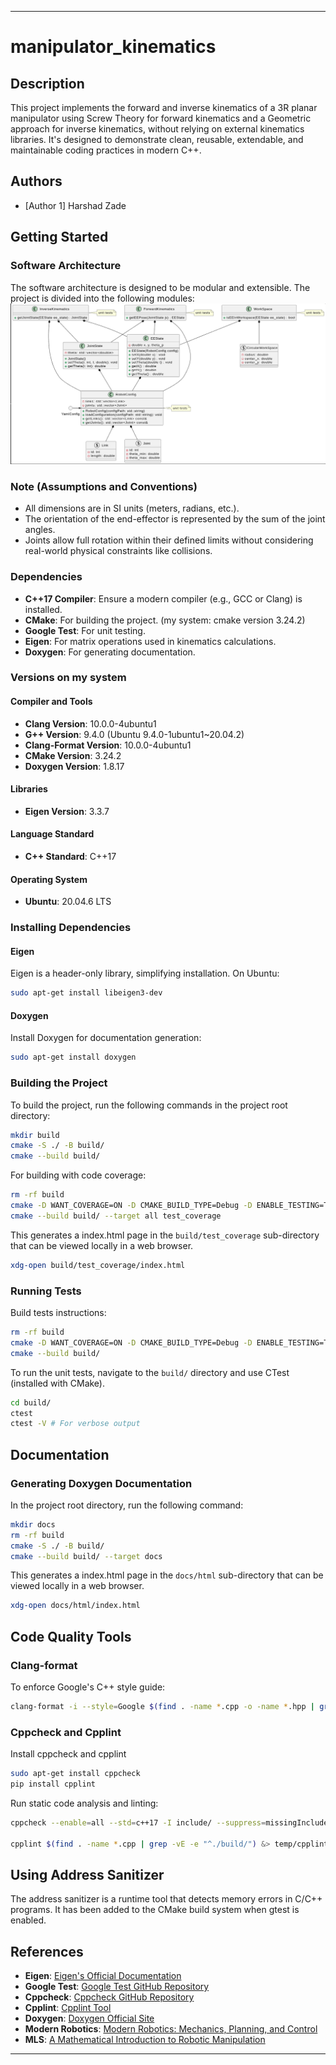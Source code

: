 
---

# manipulator_kinematics

## Description
This project implements the forward and inverse kinematics of a 3R planar manipulator using Screw Theory for forward kinematics and a Geometric approach for inverse kinematics, without relying on external kinematics libraries. It's designed to demonstrate clean, reusable, extendable, and maintainable coding practices in modern C++.

## Authors
- [Author 1] Harshad Zade

## Getting Started

### Software Architecture
The software architecture is designed to be modular and extensible. The project is divided into the following modules:
![Software Architecture](design/software_architecture.png)

### Note (Assumptions and Conventions)
- All dimensions are in SI units (meters, radians, etc.).
- The orientation of the end-effector is represented by the sum of the joint angles.
- Joints allow full rotation within their defined limits without considering real-world physical constraints like collisions.

### Dependencies
- **C++17 Compiler**: Ensure a modern compiler (e.g., GCC or Clang) is installed. 
- **CMake**: For building the project. (my system: cmake version 3.24.2)
- **Google Test**: For unit testing.
- **Eigen**: For matrix operations used in kinematics calculations.
- **Doxygen**: For generating documentation.

### Versions on my system
#### Compiler and Tools

- **Clang Version**: 10.0.0-4ubuntu1
- **G++ Version**: 9.4.0 (Ubuntu 9.4.0-1ubuntu1~20.04.2)
- **Clang-Format Version**: 10.0.0-4ubuntu1
- **CMake Version**: 3.24.2
- **Doxygen Version**: 1.8.17

#### Libraries

- **Eigen Version**: 3.3.7

#### Language Standard

- **C++ Standard**: C++17

#### Operating System

- **Ubuntu**: 20.04.6 LTS


### Installing Dependencies

#### Eigen
Eigen is a header-only library, simplifying installation. On Ubuntu:
```bash
sudo apt-get install libeigen3-dev
```

#### Doxygen
Install Doxygen for documentation generation:
```bash
sudo apt-get install doxygen
```

### Building the Project
To build the project, run the following commands in the project root directory:
```bash
mkdir build
cmake -S ./ -B build/
cmake --build build/
```

For building with code coverage:
```bash
rm -rf build
cmake -D WANT_COVERAGE=ON -D CMAKE_BUILD_TYPE=Debug -D ENABLE_TESTING=TRUE -S ./ -B build/ 
cmake --build build/ --target all test_coverage
```
This generates a index.html page in the `build/test_coverage` sub-directory that can be viewed locally in a web browser.
```bash
xdg-open build/test_coverage/index.html
```

### Running Tests
Build tests instructions:
```bash
rm -rf build
cmake -D WANT_COVERAGE=ON -D CMAKE_BUILD_TYPE=Debug -D ENABLE_TESTING=TRUE -S ./ -B build/
cmake --build build/
```

To run the unit tests, navigate to the `build/` directory and use CTest (installed with CMake).
```bash
cd build/
ctest
ctest -V # For verbose output
```

## Documentation

### Generating Doxygen Documentation
In the project root directory, run the following command:

```bash
mkdir docs
rm -rf build 
cmake -S ./ -B build/
cmake --build build/ --target docs
```

This generates a index.html page in the `docs/html` sub-directory that can be viewed locally in a web browser.
```bash
xdg-open docs/html/index.html
```

## Code Quality Tools

### Clang-format
To enforce Google's C++ style guide:
```bash
clang-format -i --style=Google $(find . -name *.cpp -o -name *.hpp | grep -vE -e "^./build/")
```

### Cppcheck and Cpplint
Install cppcheck and cpplint
```bash
sudo apt-get install cppcheck
pip install cpplint
```

Run static code analysis and linting:
```bash
cppcheck --enable=all --std=c++17 -I include/ --suppress=missingInclude --inline-suppr $(find . -name *.cpp | grep -vE -e "^./build/") &> temp/cppcheck

cpplint $(find . -name *.cpp | grep -vE -e "^./build/") &> temp/cpplint
```

## Using Address Sanitizer
The address sanitizer is a runtime tool that detects memory errors in C/C++ programs. It has been added to the CMake build system when gtest is enabled. 

## References
- **Eigen**: [Eigen's Official Documentation](http://eigen.tuxfamily.org/dox/)
- **Google Test**: [Google Test GitHub Repository](https://github.com/google/googletest)
- **Cppcheck**: [Cppcheck GitHub Repository](https://github.com/danmar/cppcheck)
- **Cpplint**: [Cpplint Tool](https://github.com/cpplint/cpplint)
- **Doxygen**: [Doxygen Official Site](https://www.doxygen.nl/index.html)
- **Modern Robotics**: [Modern Robotics: Mechanics, Planning, and Control](http://hades.mech.northwestern.edu/index.php/Modern_Robotics)
- **MLS**: [A Mathematical Introduction to Robotic Manipulation](http://www.cds.caltech.edu/~murray/mlswiki/index.php/Main_Page)

---